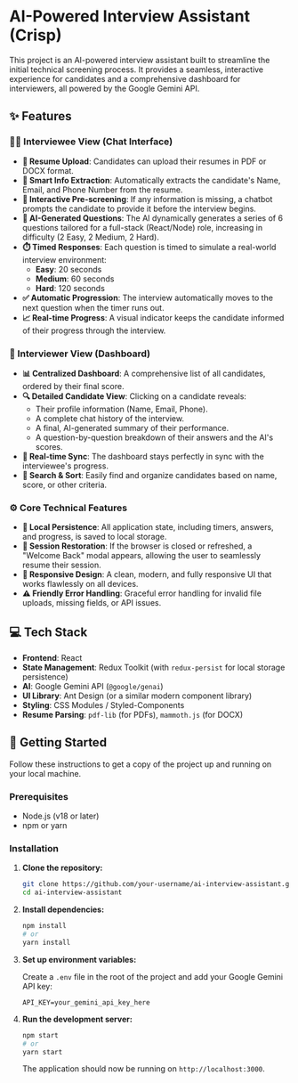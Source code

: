 # AI-Powered Interview Assistant (Crisp)

This project is an AI-powered interview assistant built to streamline the initial technical screening process. It provides a seamless, interactive experience for candidates and a comprehensive dashboard for interviewers, all powered by the Google Gemini API.

## ✨ Features

### 🧑‍💻 Interviewee View (Chat Interface)

-   **📄 Resume Upload**: Candidates can upload their resumes in PDF or DOCX format.
-   **🤖 Smart Info Extraction**: Automatically extracts the candidate's Name, Email, and Phone Number from the resume.
-   **💬 Interactive Pre-screening**: If any information is missing, a chatbot prompts the candidate to provide it before the interview begins.
-   **🧠 AI-Generated Questions**: The AI dynamically generates a series of 6 questions tailored for a full-stack (React/Node) role, increasing in difficulty (2 Easy, 2 Medium, 2 Hard).
-   **⏱️ Timed Responses**: Each question is timed to simulate a real-world interview environment:
    -   **Easy**: 20 seconds
    -   **Medium**: 60 seconds
    -   **Hard**: 120 seconds
-   **✅ Automatic Progression**: The interview automatically moves to the next question when the timer runs out.
-   **📈 Real-time Progress**: A visual indicator keeps the candidate informed of their progress through the interview.

### 🤵 Interviewer View (Dashboard)

-   **📊 Centralized Dashboard**: A comprehensive list of all candidates, ordered by their final score.
-   **🔍 Detailed Candidate View**: Clicking on a candidate reveals:
    -   Their profile information (Name, Email, Phone).
    -   A complete chat history of the interview.
    -   A final, AI-generated summary of their performance.
    -   A question-by-question breakdown of their answers and the AI's scores.
-   **🔄 Real-time Sync**: The dashboard stays perfectly in sync with the interviewee's progress.
-   **🔎 Search & Sort**: Easily find and organize candidates based on name, score, or other criteria.

### ⚙️ Core Technical Features

-   **💾 Local Persistence**: All application state, including timers, answers, and progress, is saved to local storage.
-   **👋 Session Restoration**: If the browser is closed or refreshed, a "Welcome Back" modal appears, allowing the user to seamlessly resume their session.
-   **📱 Responsive Design**: A clean, modern, and fully responsive UI that works flawlessly on all devices.
-   **⚠️ Friendly Error Handling**: Graceful error handling for invalid file uploads, missing fields, or API issues.

## 💻 Tech Stack

-   **Frontend**: React
-   **State Management**: Redux Toolkit (with `redux-persist` for local storage persistence)
-   **AI**: Google Gemini API (`@google/genai`)
-   **UI Library**: Ant Design (or a similar modern component library)
-   **Styling**: CSS Modules / Styled-Components
-   **Resume Parsing**: `pdf-lib` (for PDFs), `mammoth.js` (for DOCX)

## 🚀 Getting Started

Follow these instructions to get a copy of the project up and running on your local machine.

### Prerequisites

-   Node.js (v18 or later)
-   npm or yarn

### Installation

1.  **Clone the repository:**
    ```sh
    git clone https://github.com/your-username/ai-interview-assistant.git
    cd ai-interview-assistant
    ```

2.  **Install dependencies:**
    ```sh
    npm install
    # or
    yarn install
    ```

3.  **Set up environment variables:**

    Create a `.env` file in the root of the project and add your Google Gemini API key:
    ```
    API_KEY=your_gemini_api_key_here
    ```

4.  **Run the development server:**
    ```sh
    npm start
    # or
    yarn start
    ```

    The application should now be running on `http://localhost:3000`.
